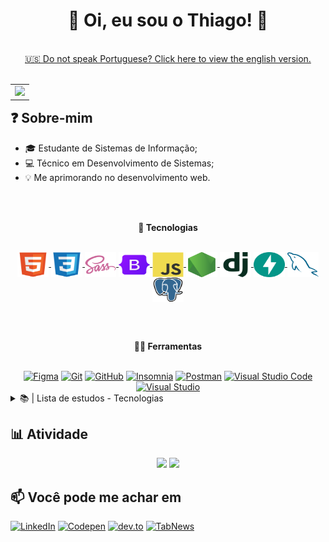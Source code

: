 <h1 align="center">👋 Oi, eu sou o Thiago! 👦</h1>

<br>

<div align="center">
  <a href="README-EN.md">🇺🇸 Do not speak Portuguese? Click here to view the english version.</a>
</div>

<br>

<table align="right">
  <row>
    <td>
      <a href="https://github.com/freitaschz"><img src="https://github-readme-stats.vercel.app/api/top-langs/?username=freitaschz&layout=compact&langs_count=8&theme=tokyonight"></a>
    </td>
  </row>
</table>

## ❓ Sobre-mim

-   🎓 Estudante de Sistemas de Informação;
-   💻 Técnico em Desenvolvimento de Sistemas;
-   💡 Me aprimorando no desenvolvimento web.

<br><br>

<div align="center">
  <p><b>🚀 Tecnologias</b></p><br>
  <a href="https://github.com/freitaschz">
    <img align="center" alt="HTML" height="40" width="50" src="https://raw.githubusercontent.com/devicons/devicon/master/icons/html5/html5-original.svg"/>
    <img align="center" alt="CSS" height="40" width="50" src="https://raw.githubusercontent.com/devicons/devicon/master/icons/css3/css3-original.svg"/>
    <img align="center" alt="SASS" height="40" width="50" src="https://raw.githubusercontent.com/devicons/devicon/master/icons/sass/sass-original.svg"/>
    <img align="center" alt="Bootstrap 5" height="40" width="50" src="https://raw.githubusercontent.com/devicons/devicon/master/icons/bootstrap/bootstrap-original.svg"/>
    <img align="center" alt="JavaScript" height="40" width="50" src="https://raw.githubusercontent.com/devicons/devicon/master/icons/javascript/javascript-original.svg"/>
    <img align="center" alt="Node.js" height="40" width="50" src="https://raw.githubusercontent.com/devicons/devicon/master/icons/nodejs/nodejs-original.svg"/>
    <img align="center" alt="Django" height="40" width="50" src="https://raw.githubusercontent.com/devicons/devicon/master/icons/django/django-plain.svg"/>
    <img align="center" alt="FastAPI" height="40" width="50" src="https://raw.githubusercontent.com/devicons/devicon/master/icons/fastapi/fastapi-original.svg"/>
    <img align="center" alt="MySQL" height="40" width="50" src="https://raw.githubusercontent.com/devicons/devicon/master/icons/mysql/mysql-original.svg"/>
    <img align="center" alt="PostgreSQL" height="40" width="50" src="https://raw.githubusercontent.com/devicons/devicon/master/icons/postgresql/postgresql-original.svg">
  </a>
</div>

<br><br>

<div align="center">
  <p><b>👩‍💻 Ferramentas</b></p><br>
  <a href="https://www.figma.com/"><img alt="Figma" src="https://img.shields.io/badge/Figma-F24E1E?style=for-the-badge&logo=figma&logoColor=white"/></a>
  <a href="https://git-scm.com/"><img alt="Git" src="https://img.shields.io/badge/Git-F05032?style=for-the-badge&logo=git&logoColor=white"/></a>
  <a href="https://github.com/"><img alt="GitHub" src="https://img.shields.io/badge/GitHub-100000?style=for-the-badge&logo=github&logoColor=white"/></a>
  <a href="https://insomnia.rest/"><img alt="Insomnia" src="https://img.shields.io/badge/Insomnia-5849be?style=for-the-badge&logo=Insomnia&logoColor=white"/></a>
  <a href="https://www.postman.com/"><img alt="Postman" src="https://img.shields.io/badge/Postman-FF6C37?style=for-the-badge&logo=Postman&logoColor=white"/></a>
  <a href="https://code.visualstudio.com/"><img alt="Visual Studio Code" src="https://img.shields.io/badge/VSCode-0078D4?style=for-the-badge&logo=visual%20studio%20code&logoColor=white"/></a>
  <a href="https://visualstudio.microsoft.com/pt-br/"><img alt="Visual Studio" src="https://img.shields.io/badge/Visual_Studio-5C2D91?style=for-the-badge&logo=visual%20studio&logoColor=white"/></a>
</div>

<details>
  <summary>📚 | Lista de estudos - Tecnologias</summary>
  <ul>
    <li><a href="https://github.com/freitaschz"><img align="center" height="16" width="16" src="https://raw.githubusercontent.com/devicons/devicon/master/icons/typescript/typescript-original.svg"/></a> TypeScript</li>
    <li><a href="https://github.com/freitaschz"><img align="center" height="16" width="16" src="https://raw.githubusercontent.com/devicons/devicon/master/icons/react/react-original.svg"/></a> React</li>
    <li><a href="https://github.com/freitaschz"><img align="center" height="16" width="16" src="https://raw.githubusercontent.com/devicons/devicon/master/icons/docker/docker-original.svg"/></a> Docker</li>
  </ul>
</details>

## 📊 Atividade

<div align="center">
  <a href="https://github.com/freitaschz"><img src="https://github-readme-stats.vercel.app/api?username=freitaschz&show_icons=true&theme=tokyonight&rank_icon=github"></a>
  <a href="https://github.com/freitaschz"><img src="https://streak-stats.demolab.com?user=freitaschz&mode=weekly&theme=tokyonight"></a>
</div>

## 📫 Você pode me achar em

[![LinkedIn](https://img.shields.io/badge/LinkedIn-0077B5?style=for-the-badge&logo=linkedin&logoColor=white)](https://www.linkedin.com/in/freitaschz/)
[![Codepen](https://img.shields.io/badge/Codepen-ffffff?style=for-the-badge&logo=codepen&logoColor=black)](https://codepen.io/freitaschz)
[![dev.to](https://img.shields.io/badge/dev.to-0A0A0A?style=for-the-badge&logo=devdotto&logoColor=white)](https://dev.to/freitaschz)
[![TabNews](https://img.shields.io/badge/tabnews-161B22?style=for-the-badge)](https://www.tabnews.com.br/freitaschz)
